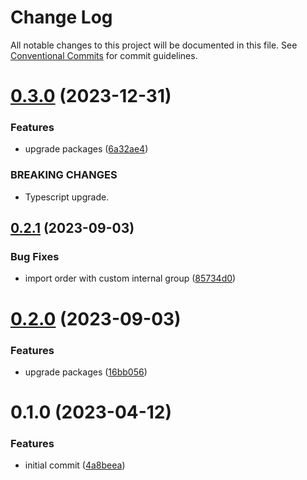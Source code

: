 # Change Log

All notable changes to this project will be documented in this file.
See [Conventional Commits](https://conventionalcommits.org) for commit guidelines.

# [0.3.0](https://github.com/nosebit/eslint-config/compare/@nosebit/eslint-config-base@0.2.1...@nosebit/eslint-config-base@0.3.0) (2023-12-31)


### Features

* upgrade packages ([6a32ae4](https://github.com/nosebit/eslint-config/commit/6a32ae4a9ea08e671d5b0bf2ebde548a4d927a3e))


### BREAKING CHANGES

* Typescript upgrade.





## [0.2.1](https://github.com/nosebit/eslint-config/compare/@nosebit/eslint-config-base@0.2.0...@nosebit/eslint-config-base@0.2.1) (2023-09-03)


### Bug Fixes

* import order with custom internal group ([85734d0](https://github.com/nosebit/eslint-config/commit/85734d0ebe963e6108322896f6bb64a56ce833db))





# [0.2.0](https://github.com/nosebit/eslint-config/compare/@nosebit/eslint-config-base@0.1.0...@nosebit/eslint-config-base@0.2.0) (2023-09-03)


### Features

* upgrade packages ([16bb056](https://github.com/nosebit/eslint-config/commit/16bb0567199d5c0c98f62fb53ee864301f2c4de3))





# 0.1.0 (2023-04-12)


### Features

* initial commit ([4a8beea](https://github.com/nosebit/eslint-config/commit/4a8beea6f53473f50705fc083143b15037cd4ff4))
